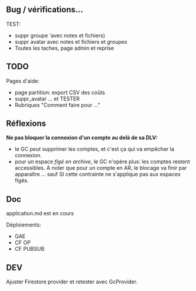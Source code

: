 ## Bug / vérifications...
TEST:
- suppr groupe 'avec notes et fichiers)
- suppr avatar avec notes et fichiers et groupes
- Toutes les taches, page admin et reprise

## TODO
Pages d'aide:
- page partition: export CSV des coûts
- suppr_avatar ... et TESTER
- Rubriques "Comment faire pour ..."

## Réflexions
**Ne pas bloquer la connexion d'un compte au delà de sa DLV:**
- le GC _peut_ supprimer les comptes, et c'est ça qui va empêcher la connexion.
- pour un espace _figé en archive_, le GC n'opère plus: les comptes restent accessibles. A noter que pour un compte en AR, le blocage va finir par apparaître ... sauf SI cette contrainte ne s'applique pas aux espaces figés.

## Doc
application.md est en cours

Déploiements:
- GAE
- CF OP
- CF PUBSUB

## DEV
Ajuster Firestore provider et retester avec GcProvider.
